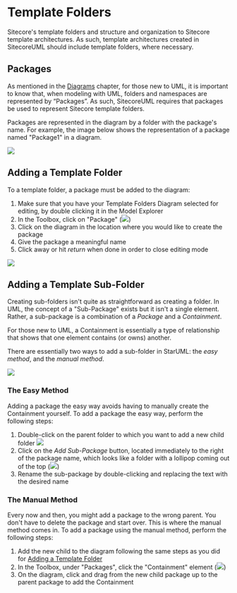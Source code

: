 # Template Folders

Sitecore's template folders and structure and organization to Sitecore template architectures. As such, template architectures created in SitecoreUML should include template folders, where necessary.

## Packages

As mentioned in the [Diagrams](/guide/diagrams.md) chapter, for those new to UML, it is important to know that, when modeling with UML, folders and namespaces are represented by “Packages”. As such, SitecoreUML requires that packages be used to represent Sitecore template folders.

Packages are represented in the diagram by a folder with the package's name. For example, the image below shows the representation of a package named "Package1" in a diagram.

![](https://github.com/zkniebel/SitecoreUML/blob/master/Documentation/assets/StarUML-Packages-PackageDiagramElement.png?raw=true)

## Adding a Template Folder

To a template folder, a package must be added to the diagram:

1. Make sure that you have your Template Folders Diagram selected for editing, by double clicking it in the Model Explorer
2. In the Toolbox, click on "Package" \(![](https://github.com/zkniebel/SitecoreUML/blob/master/Documentation/assets/StarUML-Packages-ToolboxPackage.png?raw=true)\) 
3. Click on the diagram in the location where you would like to create the package
4. Give the package a meaningful name 
5. Click away or hit _return_ when done in order to close editing mode

![](https://github.com/zkniebel/SitecoreUML/blob/master/Documentation/assets/StarUML-Packages-Add.png?raw=true)

## Adding a Template Sub-Folder

Creating sub-folders isn't quite as straightforward as creating a folder. In UML, the concept of a "Sub-Package" exists but it isn't a single element. Rather, a sub-package is a combination of a _Package_ and a _Containment_.

For those new to UML, a Containment is essentially a type of relationship that shows that one element contains \(or owns\) another.

There are essentially two ways to add a sub-folder in StarUML: the _easy method_, and the _manual method_.

![](https://github.com/zkniebel/SitecoreUML/blob/master/Documentation/assets/StarUML-Packages-AddSubAdded.png?raw=true)

### The Easy Method

Adding a package the easy way avoids having to manually create the Containment yourself. To add a package the easy way, perform the following steps:

1. Double-click on the parent folder to which you want to add a new child folder ![](https://github.com/zkniebel/SitecoreUML/blob/master/Documentation/assets/StarUML-Packages-AddSub.png?raw=true)
2. Click on the _Add Sub-Package_ button, located immediately to the right of the package name, which looks like a folder with a lollipop coming out of the top \(![](https://github.com/zkniebel/SitecoreUML/blob/master/Documentation/assets/StarUML-Packages-AddSub-Button.png?raw=true)\)
3. Rename the sub-package by double-clicking and replacing the text with the desired name

### The Manual Method

Every now and then, you might add a package to the wrong parent. You don't have to delete the package and start over. This is where the manual method comes in. To add a package using the manual method, perform the following steps:

1. Add the new child to the diagram following the same steps as you did for [Adding a Template Folder](#adding-a-template-folder)
2. In the Toolbox, under "Packages", click the "Containment" element \(![](https://github.com/zkniebel/SitecoreUML/blob/master/Documentation/assets/StarUML-Packages-ToolboxContainment.png?raw=true)\)
3. On the diagram, click and drag from the new child package up to the parent package to add the Containment



